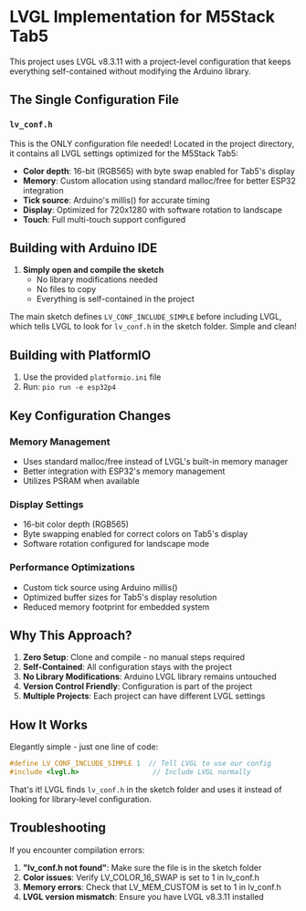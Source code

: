 # LVGL Implementation for M5Stack Tab5

This project uses LVGL v8.3.11 with a project-level configuration that keeps
everything self-contained without modifying the Arduino library.

## The Single Configuration File

### `lv_conf.h`

This is the ONLY configuration file needed! Located in the project directory,
it contains all LVGL settings optimized for the M5Stack Tab5:

- **Color depth**: 16-bit (RGB565) with byte swap enabled for Tab5's display
- **Memory**: Custom allocation using standard malloc/free for better ESP32
  integration
- **Tick source**: Arduino's millis() for accurate timing
- **Display**: Optimized for 720x1280 with software rotation to landscape
- **Touch**: Full multi-touch support configured

## Building with Arduino IDE

1. **Simply open and compile the sketch**
   - No library modifications needed
   - No files to copy
   - Everything is self-contained in the project

The main sketch defines `LV_CONF_INCLUDE_SIMPLE` before including LVGL, which
tells LVGL to look for `lv_conf.h` in the sketch folder. Simple and clean!

## Building with PlatformIO

1. Use the provided `platformio.ini` file
2. Run: `pio run -e esp32p4`

## Key Configuration Changes

### Memory Management

- Uses standard malloc/free instead of LVGL's built-in memory manager
- Better integration with ESP32's memory management
- Utilizes PSRAM when available

### Display Settings

- 16-bit color depth (RGB565)
- Byte swapping enabled for correct colors on Tab5's display
- Software rotation configured for landscape mode

### Performance Optimizations

- Custom tick source using Arduino millis()
- Optimized buffer sizes for Tab5's display resolution
- Reduced memory footprint for embedded system

## Why This Approach?

1. **Zero Setup**: Clone and compile - no manual steps required
2. **Self-Contained**: All configuration stays with the project
3. **No Library Modifications**: Arduino LVGL library remains untouched
4. **Version Control Friendly**: Configuration is part of the project
5. **Multiple Projects**: Each project can have different LVGL settings

## How It Works

Elegantly simple - just one line of code:

```cpp
#define LV_CONF_INCLUDE_SIMPLE 1  // Tell LVGL to use our config
#include <lvgl.h>                  // Include LVGL normally
```

That's it! LVGL finds `lv_conf.h` in the sketch folder and uses it instead of
looking for library-level configuration.

## Troubleshooting

If you encounter compilation errors:

1. **"lv_conf.h not found"**: Make sure the file is in the sketch folder
2. **Color issues**: Verify LV_COLOR_16_SWAP is set to 1 in lv_conf.h  
3. **Memory errors**: Check that LV_MEM_CUSTOM is set to 1 in lv_conf.h
4. **LVGL version mismatch**: Ensure you have LVGL v8.3.11 installed
